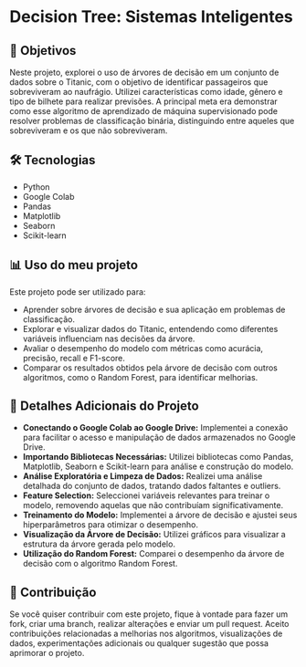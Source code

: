 # Decision Tree: Sistemas Inteligentes

## 🎯 Objetivos
Neste projeto, explorei o uso de árvores de decisão em um conjunto de dados sobre o Titanic, com o objetivo de identificar passageiros que sobreviveram ao naufrágio. Utilizei características como idade, gênero e tipo de bilhete para realizar previsões. A principal meta era demonstrar como esse algoritmo de aprendizado de máquina supervisionado pode resolver problemas de classificação binária, distinguindo entre aqueles que sobreviveram e os que não sobreviveram.

## 🛠️ Tecnologias
- Python
- Google Colab
- Pandas
- Matplotlib
- Seaborn
- Scikit-learn

## 📊 Uso do meu projeto
Este projeto pode ser utilizado para:

- Aprender sobre árvores de decisão e sua aplicação em problemas de classificação.
- Explorar e visualizar dados do Titanic, entendendo como diferentes variáveis influenciam nas decisões da árvore.
- Avaliar o desempenho do modelo com métricas como acurácia, precisão, recall e F1-score.
- Comparar os resultados obtidos pela árvore de decisão com outros algoritmos, como o Random Forest, para identificar melhorias.

## 🚀 Detalhes Adicionais do Projeto
- **Conectando o Google Colab ao Google Drive:** Implementei a conexão para facilitar o acesso e manipulação de dados armazenados no Google Drive.
- **Importando Bibliotecas Necessárias:** Utilizei bibliotecas como Pandas, Matplotlib, Seaborn e Scikit-learn para análise e construção do modelo.
- **Análise Exploratória e Limpeza de Dados:** Realizei uma análise detalhada do conjunto de dados, tratando dados faltantes e outliers.
- **Feature Selection:** Seleccionei variáveis relevantes para treinar o modelo, removendo aquelas que não contribuíam significativamente.
- **Treinamento do Modelo:** Implementei a árvore de decisão e ajustei seus hiperparâmetros para otimizar o desempenho.
- **Visualização da Árvore de Decisão:** Utilizei gráficos para visualizar a estrutura da árvore gerada pelo modelo.
- **Utilização do Random Forest:** Comparei o desempenho da árvore de decisão com o algoritmo Random Forest.

## 🙌 Contribuição
Se você quiser contribuir com este projeto, fique à vontade para fazer um fork, criar uma branch, realizar alterações e enviar um pull request. Aceito contribuições relacionadas a melhorias nos algoritmos, visualizações de dados, experimentações adicionais ou qualquer sugestão que possa aprimorar o projeto.

